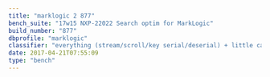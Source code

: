 ```yaml
---
title: "marklogic 2 877"
bench_suite: "17w15 NXP-22022 Search optim for MarkLogic"
build_number: "877"
dbprofile: "marklogic"
classifier: "everything (stream/scroll/key serial/deserial) + little cache on key serialization/deserialization (CHM computeIfAbsent/putIfAbsent override)"
date: 2017-04-21T07:55:09
type: "bench"
---
```

